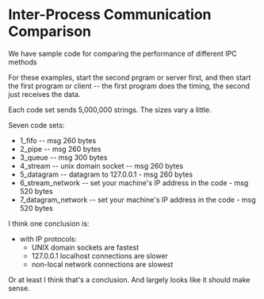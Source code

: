 # Inter-Process Communication Comparison

We have sample code for comparing the performance
of different IPC methods

For these examples, start the second prgram or server first,
and then start the first program or client -- the first program
does the timing, the second just receives the data.

Each code set sends 5,000,000 strings.
The sizes vary a little.

Seven code sets:
- 1_fifo -- msg 260 bytes
- 2_pipe -- msg 260 bytes
- 3_queue -- msg 300 bytes
- 4_stream -- unix domain socket -- msg 260 bytes
- 5_datagram -- datagram to 127.0.0.1 - msg 260 bytes
- 6_stream_network -- set your machine's IP address in the code - msg 520 bytes
- 7_datagram_network -- set your machine's IP address in the code - msg 520 bytes

I think one conclusion is:
- with IP protocols:
  - UNIX domain sockets are fastest
  - 127.0.0.1 localhost connections are slower
  - non-local network connections are slowest

Or at least I think that's a conclusion.  And largely looks like
it should make sense.
